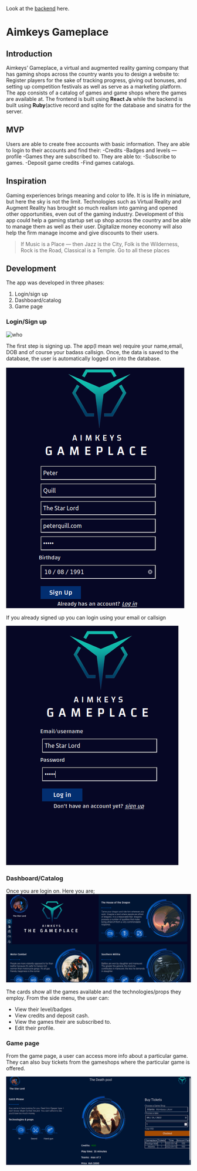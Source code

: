 Look at the [backend](https://github.com/Aimkeys-Sir/gameplace-backend)  here.
# Aimkeys Gameplace
## Introduction
Aimkeys’ Gameplace, a virtual and augmented reality gaming company that has gaming shops across the country wants you to design a website to:
Register players for the sake of tracking progress, giving out bonuses, and setting up competition festivals as well as serve as a marketing platform.
The app consists of a catalog of games and game shops where the games are available at.
The frontend is built using **React Js** while the backend is built using **Ruby**(active record and sqlite for the database and sinatra for the server.


## MVP
Users are able to create free accounts with basic information. They are able to login to their accounts and find their:
-Credits
-Badges and levels —  profile
-Games they are subscribed to.
They are able to:
-Subscribe to games.
-Deposit game credits
-Find games catalogs.

## Inspiration
Gaming experiences brings meaning and color to life. It is is life in miniature, but here the sky is not the limit. Technologies such as Virtual Reality and Augment Reality has brought so much realism into gaming and opened other opportunities, even out of the gaming industry. Development of this app could help a gaming startup set up shop across the country and be able to manage them as well as their user. Digitalize money economy will also help the firm manage income and give discounts to their users.

>If Music is a Place — then Jazz is the City, Folk is the Wilderness, Rock is the Road, Classical is a Temple. Go to all these places

## Development
The app was developed in three phases:
1. Login/sign up
2. Dashboard/catalog
3. Game page

### Login/Sign up
![who](http://www.quickmeme.com/img/cf/cf9338e22168a5407dab89b4d0689780b786eb4d0af0fc7efdd6bb33d6d055ef.jpg)

The first step is signing up. The app(I mean we) require your name,email, DOB and of course your badass callsign.
Once, the data is saved to the database, the user is automatically logged on into the database.

![sign up](https://github.com/Aimkeys-Sir/gameplace/blob/main/Screenshot%20from%202022-09-13%2011-40-35.png)

If you already signed up you can login using your email or callsign

![login](https://github.com/Aimkeys-Sir/gameplace/blob/main/Screenshot%20from%202022-09-13%2011-42-08.png)

### Dashboard/Catalog
Once you are login on. Here you are;
![dashboard](https://github.com/Aimkeys-Sir/gameplace/blob/main/Screenshot%20from%202022-09-13%2011-52-05.png)

The cards show all the games available and the technologies/props they employ.
From the side menu, the user can:
- View their level/badges
- View credits and deposit cash.
- View the games their are subscribed to.
- Edit their profile.

### Game page
From the game page, a user can access more info about a particular game. They can also buy tickets from the gameshops where the particular game is offered.

![game](https://github.com/Aimkeys-Sir/gameplace/blob/main/Screenshot%20from%202022-09-13%2012-22-20.png)






